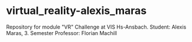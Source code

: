 # virtual_reality-alexis_maras
Repository for module "VR" Challenge at VIS Hs-Ansbach.
Student: Alexis Maras, 3. Semester
Professor: Florian Machill


